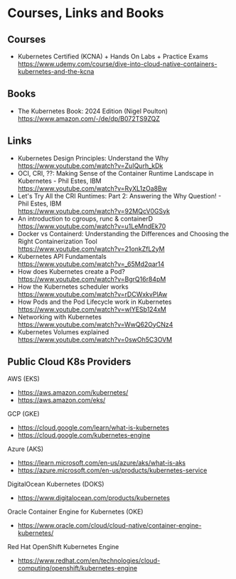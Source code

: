 # Courses, Links and Books

## Courses

- Kubernetes Certified (KCNA) + Hands On Labs + Practice Exams <br/>
  https://www.udemy.com/course/dive-into-cloud-native-containers-kubernetes-and-the-kcna

## Books

- The Kubernetes Book: 2024 Edition (Nigel Poulton) <br/>
  https://www.amazon.com/-/de/dp/B072TS9ZQZ

## Links

- Kubernetes Design Principles: Understand the Why <br/>
  https://www.youtube.com/watch?v=ZuIQurh_kDk
- OCI, CRI, ??: Making Sense of the Container Runtime Landscape in Kubernetes - Phil Estes, IBM <br/>
  https://www.youtube.com/watch?v=RyXL1zOa8Bw
- Let's Try All the CRI Runtimes: Part 2: Answering the Why Question! - Phil Estes, IBM <br/>
  https://www.youtube.com/watch?v=92MQcV0GSyk
- An introduction to cgroups, runc & containerD <br/>
  https://www.youtube.com/watch?v=u1LeMndEk70
- Docker vs Containerd: Understanding the Differences and Choosing the Right Containerization Tool <br/>
  https://www.youtube.com/watch?v=21onkZfL2yM
- Kubernetes API Fundamentals <br/>
  https://www.youtube.com/watch?v=_65Md2qar14
- How does Kubernetes create a Pod? <br/>
  https://www.youtube.com/watch?v=BgrQ16r84pM
- How the Kubernetes scheduler works <br/>
  https://www.youtube.com/watch?v=rDCWxkvPlAw
- How Pods and the Pod Lifecycle work in Kubernetes <br/>
  https://www.youtube.com/watch?v=wlYESb124xM
- Networking with Kubernetes <br/>
  https://www.youtube.com/watch?v=WwQ62OyCNz4
- Kubernetes Volumes explained <br/>
  https://www.youtube.com/watch?v=0swOh5C3OVM

## Public Cloud K8s Providers

AWS (EKS)
- https://aws.amazon.com/kubernetes/
- https://aws.amazon.com/eks/

GCP (GKE)
- https://cloud.google.com/learn/what-is-kubernetes
- https://cloud.google.com/kubernetes-engine

Azure (AKS)
- https://learn.microsoft.com/en-us/azure/aks/what-is-aks
- https://azure.microsoft.com/en-us/products/kubernetes-service

DigitalOcean Kubernetes (DOKS)
- https://www.digitalocean.com/products/kubernetes

Oracle Container Engine for Kubernetes (OKE)
- https://www.oracle.com/cloud/cloud-native/container-engine-kubernetes/

Red Hat OpenShift Kubernetes Engine
- https://www.redhat.com/en/technologies/cloud-computing/openshift/kubernetes-engine
